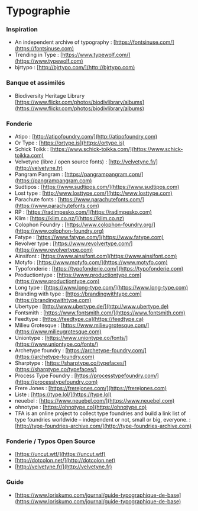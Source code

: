 # Typographie

### Inspiration

* An independent archive of typography : [https://fontsinuse.com/](https://fontsinuse.com)
* Trending in Type : [https://www.typewolf.com/](https://www.typewolf.com)
* bjrtypo : [http://bjrtypo.com/](http://bjrtypo.com)

### Banque et assimilés

* Biodiversity Heritage Library [https://www.flickr.com/photos/biodivlibrary/albums](https://www.flickr.com/photos/biodivlibrary/albums)

### Fonderie

* Atipo : [http://atipofoundry.com/](http://atipofoundry.com)
* Or Type : [https://ortype.is](https://ortype.is)
* Schick Toikk : [https://www.schick-toikka.com/](https://www.schick-toikka.com)
* Velvetyne (libre / open source fonts) : [http://velvetyne.fr/](http://velvetyne.fr)
* Pangram Pangram : [https://pangrampangram.com/](https://pangrampangram.com)
* Sudtipos : [https://www.sudtipos.com/](https://www.sudtipos.com)
* Lost type : [http://www.losttype.com/](http://www.losttype.com)
* Parachute fonts : [https://www.parachutefonts.com/](https://www.parachutefonts.com)
* RP : [https://radimpesko.com/](https://radimpesko.com)
* Klim : [https://klim.co.nz/](https://klim.co.nz)
* Colophon Foundry : [https://www.colophon-foundry.org/](https://www.colophon-foundry.org)
* Fatype : [https://www.fatype.com/](https://www.fatype.com)
* Revolver type : [https://www.revolvertype.com/](https://www.revolvertype.com)
* Ainsifont : [https://www.ainsifont.com](https://www.ainsifont.com)
* Motyfo : [https://www.motyfo.com/](https://www.motyfo.com)
* Typofonderie : [https://typofonderie.com/](https://typofonderie.com)
* Productiontype : [https://www.productiontype.com](https://www.productiontype.com)
* Long type : [https://www.long-type.com/](https://www.long-type.com)
* Branding with type : [https://brandingwithtype.com](https://brandingwithtype.com)
* Ubertype : [http://www.ubertype.de/](http://www.ubertype.de)
* Fontsmith : [https://www.fontsmith.com/](https://www.fontsmith.com)
* Feedtype : [https://feedtype.ca](https://feedtype.ca)
* Milieu Grotesque : [https://www.milieugrotesque.com/](https://www.milieugrotesque.com)
* Uniontype : [https://www.uniontype.co/fonts/](https://www.uniontype.co/fonts/)
* Archetype foundry : [https://archetype-foundry.com/](https://archetype-foundry.com)
* Sharptype : [https://sharptype.co/typefaces/](https://sharptype.co/typefaces/)
* Process Type Foundry : [https://processtypefoundry.com/](https://processtypefoundry.com)
* Frere Jones : [https://frerejones.com/](https://frerejones.com)
* Liste : [https://type.lol/](https://type.lol)
* neuebel : [https://www.neuebel.com/](https://www.neuebel.com)
* ohnotype : [https://ohnotype.co](https://ohnotype.co)
* TFA is an online project to collect type foundries and build a link list of type foundries worldwide – independent or not, small or big, everyone. : [http://type-foundries-archive.com/](http://type-foundries-archive.com)

### Fonderie / Typos Open Source

* [https://uncut.wtf/](https://uncut.wtf)
* [http://dotcolon.net/](http://dotcolon.net)
* [http://velvetyne.fr/](http://velvetyne.fr)

### Guide

* [https://www.loriskumo.com/journal/guide-typographique-de-base](https://www.loriskumo.com/journal/guide-typographique-de-base)
